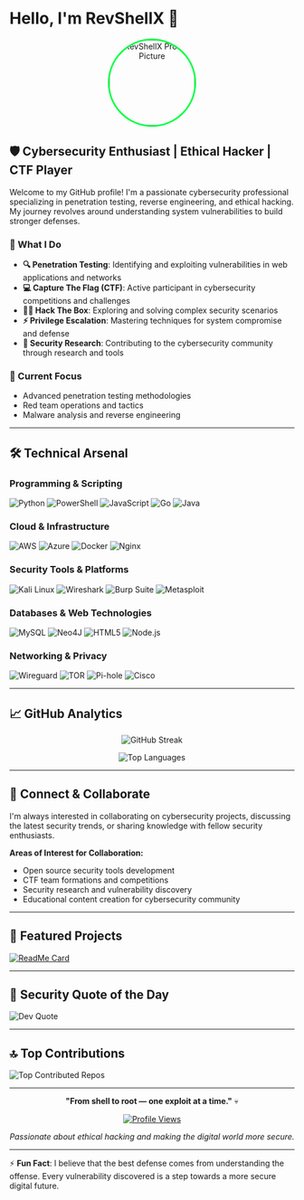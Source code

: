 # Hello, I'm RevShellX 👋

<div align="center">
  <img src="https://github.com/RevShellX.png" alt="RevShellX Profile Picture" width="150" height="150" style="border-radius: 50%; border: 3px solid #00ff41;">
</div>

## 🛡️ Cybersecurity Enthusiast | Ethical Hacker | CTF Player

Welcome to my GitHub profile! I'm a passionate cybersecurity professional specializing in penetration testing, reverse engineering, and ethical hacking. My journey revolves around understanding system vulnerabilities to build stronger defenses.

### 🎯 What I Do

- **🔍 Penetration Testing**: Identifying and exploiting vulnerabilities in web applications and networks
- **💻 Capture The Flag (CTF)**: Active participant in cybersecurity competitions and challenges
- **🏴‍☠️ Hack The Box**: Exploring and solving complex security scenarios
- **⚡ Privilege Escalation**: Mastering techniques for system compromise and defense
- **🔐 Security Research**: Contributing to the cybersecurity community through research and tools

### 🚀 Current Focus

- Advanced penetration testing methodologies
- Red team operations and tactics
- Malware analysis and reverse engineering

---

## 🛠️ Technical Arsenal

### Programming & Scripting
![Python](https://img.shields.io/badge/Python-3776AB?style=for-the-badge&logo=python&logoColor=white)
![PowerShell](https://img.shields.io/badge/PowerShell-5391FE?style=for-the-badge&logo=powershell&logoColor=white)
![JavaScript](https://img.shields.io/badge/JavaScript-F7DF1E?style=for-the-badge&logo=javascript&logoColor=black)
![Go](https://img.shields.io/badge/Go-00ADD8?style=for-the-badge&logo=go&logoColor=white)
![Java](https://img.shields.io/badge/Java-ED8B00?style=for-the-badge&logo=openjdk&logoColor=white)

### Cloud & Infrastructure
![AWS](https://img.shields.io/badge/AWS-FF9900?style=for-the-badge&logo=amazon-aws&logoColor=white)
![Azure](https://img.shields.io/badge/Azure-0072C6?style=for-the-badge&logo=microsoftazure&logoColor=white)
![Docker](https://img.shields.io/badge/Docker-0db7ed?style=for-the-badge&logo=docker&logoColor=white)
![Nginx](https://img.shields.io/badge/Nginx-009639?style=for-the-badge&logo=nginx&logoColor=white)

### Security Tools & Platforms
![Kali Linux](https://img.shields.io/badge/Kali_Linux-557C94?style=for-the-badge&logo=kali-linux&logoColor=white)
![Wireshark](https://img.shields.io/badge/Wireshark-1679A7?style=for-the-badge&logo=wireshark&logoColor=white)
![Burp Suite](https://img.shields.io/badge/Burp_Suite-FF6633?style=for-the-badge&logo=burp-suite&logoColor=white)
![Metasploit](https://img.shields.io/badge/Metasploit-2596CD?style=for-the-badge&logo=metasploit&logoColor=white)

### Databases & Web Technologies
![MySQL](https://img.shields.io/badge/MySQL-4479A1?style=for-the-badge&logo=mysql&logoColor=white)
![Neo4J](https://img.shields.io/badge/Neo4j-008CC1?style=for-the-badge&logo=neo4j&logoColor=white)
![HTML5](https://img.shields.io/badge/HTML5-E34F26?style=for-the-badge&logo=html5&logoColor=white)
![Node.js](https://img.shields.io/badge/Node.js-6DA55F?style=for-the-badge&logo=node.js&logoColor=white)

### Networking & Privacy
![Wireguard](https://img.shields.io/badge/Wireguard-88171A?style=for-the-badge&logo=wireguard&logoColor=white)
![TOR](https://img.shields.io/badge/Tor-7E4798?style=for-the-badge&logo=tor-project&logoColor=white)
![Pi-hole](https://img.shields.io/badge/Pi--hole-96060C?style=for-the-badge&logo=pi-hole&logoColor=white)
![Cisco](https://img.shields.io/badge/Cisco-049fd9?style=for-the-badge&logo=cisco&logoColor=black)

---

## 📈 GitHub Analytics

<div align="center">
  
![GitHub Streak](https://nirzak-streak-stats.vercel.app/?user=RevShellX&theme=radical&hide_border=false)

![Top Languages](https://github-readme-stats.vercel.app/api/top-langs/?username=RevShellX&theme=radical&hide_border=false&include_all_commits=false&count_private=false&layout=compact)

</div>

---

## 🤝 Connect & Collaborate

I'm always interested in collaborating on cybersecurity projects, discussing the latest security trends, or sharing knowledge with fellow security enthusiasts.

**Areas of Interest for Collaboration:**
- Open source security tools development
- CTF team formations and competitions
- Security research and vulnerability discovery
- Educational content creation for cybersecurity community

---

## 🎯 Featured Projects

<!-- Add your top repositories here -->
[![ReadMe Card](https://github-readme-stats.vercel.app/api/pin/?username=RevShellX&repo=your-top-repo&theme=radical)](https://github.com/RevShellX/your-top-repo)

---

## 💭 Security Quote of the Day

![Dev Quote](https://quotes-github-readme.vercel.app/api?type=horizontal&theme=tokyonight)

---

## 🔝 Top Contributions

![Top Contributed Repos](https://github-contributor-stats.vercel.app/api?username=RevShellX&limit=5&theme=dark&combine_all_yearly_contributions=true)

---

<div align="center">
  
**"From shell to root — one exploit at a time."** 💀

[![Profile Views](https://visitcount.itsvg.in/api?id=RevShellX&icon=10&color=13)](https://visitcount.itsvg.in)

*Passionate about ethical hacking and making the digital world more secure.*

</div>

---

⚡ **Fun Fact**: I believe that the best defense comes from understanding the offense. Every vulnerability discovered is a step towards a more secure digital future.

